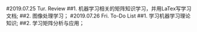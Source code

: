 #2019.07.25 Tur. Review
##1. 机器学习相关的矩阵知识学习，并用LaTex写学习文档;
##2. 图像处理学习；
#2019.07.26 Fri. To-Do List
##1. 学习机器学习理论知识;
##2. 学习矩阵分析与应用；
